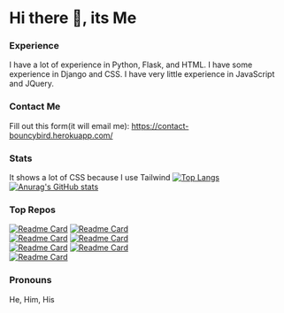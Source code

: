# Hi there 👋, its Me

<!--
**BouncyBird/BouncyBird** is a ✨ _special_ ✨ repository because its `README.md` (this file) appears on your GitHub profile.

Here are some ideas to get you started:

- 🔭 I’m currently working on ...
- 🌱 I’m currently learning ...
- 👯 I’m looking to collaborate on ...
- 🤔 I’m looking for help with ...
- 💬 Ask me about ...
- 📫 How to reach me: ...
- 😄 Pronouns: ...
- ⚡ Fun fact: ...
-->
  
### Experience
I have a lot of experience in Python, Flask, and HTML. I have some experience in Django and CSS. I have very little experience in JavaScript and JQuery.

### Contact Me
  Fill out this form(it will email me): https://contact-bouncybird.herokuapp.com/
### Stats
It shows a lot of CSS because I use Tailwind
[![Top Langs](https://github-readme-stats.vercel.app/api/top-langs/?username=BouncyBird&langs_count=8&theme=radical&exclude_repo=5things-about-indira,hhoster&langs_count=8)]()  \
[![Anurag's GitHub stats](https://github-readme-stats.vercel.app/api?username=BouncyBird&show_icons=true&theme=radical)]()


### Top Repos
[![Readme Card](https://github-readme-stats.vercel.app/api/pin/?username=BouncyBird&repo=cybercare)]()
[![Readme Card](https://github-readme-stats.vercel.app/api/pin/?username=BouncyBird&repo=Flask-Blog)]()  
[![Readme Card](https://github-readme-stats.vercel.app/api/pin/?username=BouncyBird&repo=Django-Blog)]()
[![Readme Card](https://github-readme-stats.vercel.app/api/pin/?username=BouncyBird&repo=Auto-Google-Form-Filler)]()  
[![Readme Card](https://github-readme-stats.vercel.app/api/pin/?username=BouncyBird&repo=ezocr)]()
[![Readme Card](https://github-readme-stats.vercel.app/api/pin/?username=BouncyBird&repo=flask_todo)]()  
[![Readme Card](https://github-readme-stats.vercel.app/api/pin/?username=BouncyBird&repo=BouncyBird.github.io)]()

### Pronouns
He, Him, His
